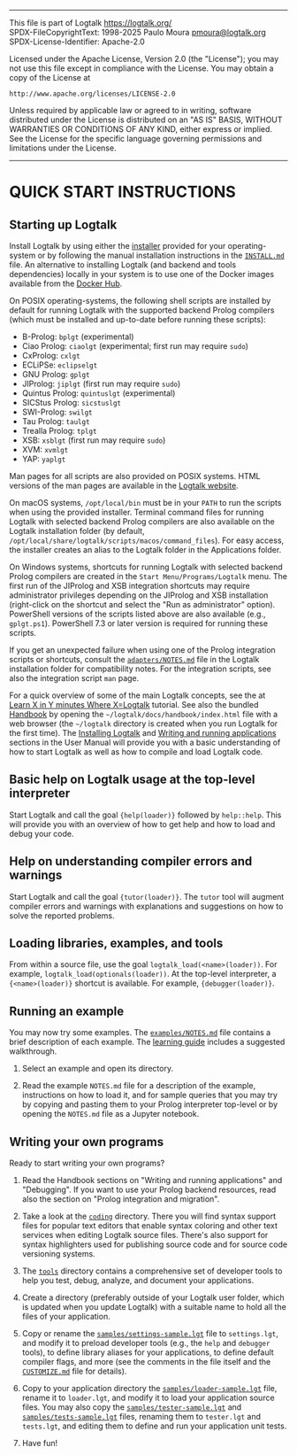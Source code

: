 ________________________________________________________________________

This file is part of Logtalk <https://logtalk.org/>  
SPDX-FileCopyrightText: 1998-2025 Paulo Moura <pmoura@logtalk.org>  
SPDX-License-Identifier: Apache-2.0

Licensed under the Apache License, Version 2.0 (the "License");
you may not use this file except in compliance with the License.
You may obtain a copy of the License at

    http://www.apache.org/licenses/LICENSE-2.0

Unless required by applicable law or agreed to in writing, software
distributed under the License is distributed on an "AS IS" BASIS,
WITHOUT WARRANTIES OR CONDITIONS OF ANY KIND, either express or implied.
See the License for the specific language governing permissions and
limitations under the License.
________________________________________________________________________


QUICK START INSTRUCTIONS
========================

Starting up Logtalk
-------------------

Install Logtalk by using either the [installer](https://logtalk.org/download.html)
provided for your operating-system or by following the manual installation
instructions in the [`INSTALL.md`](INSTALL.md) file. An alternative to installing
Logtalk (and backend and tools dependencies) locally in your system is to use one
of the Docker images available from the [Docker Hub](https://hub.docker.com/u/logtalk/).

On POSIX operating-systems, the following shell scripts are installed
by default for running Logtalk with the supported backend Prolog compilers
(which must be installed and up-to-date before running these scripts):

* B-Prolog:       `bplgt`      (experimental)
* Ciao Prolog:    `ciaolgt`    (experimental; first run may require `sudo`)
* CxProlog:       `cxlgt`
* ECLiPSe:        `eclipselgt`
* GNU Prolog:     `gplgt`
* JIProlog:       `jiplgt`     (first run may require `sudo`)
* Quintus Prolog: `quintuslgt` (experimental)
* SICStus Prolog: `sicstuslgt`
* SWI-Prolog:     `swilgt`
* Tau Prolog:     `taulgt`
* Trealla Prolog: `tplgt`
* XSB:            `xsblgt`     (first run may require `sudo`)
* XVM:            `xvmlgt`
* YAP:            `yaplgt`

Man pages for all scripts are also provided on POSIX systems. HTML versions
of the man pages are available in the [Logtalk website](https://logtalk.org/documentation.html#man-pages).

On macOS systems, `/opt/local/bin` must be in your `PATH` to run the scripts
when using the provided installer. Terminal command files for running Logtalk
with selected backend Prolog compilers are also available on the Logtalk
installation folder (by default, `/opt/local/share/logtalk/scripts/macos/command_files`).
For easy access, the installer creates an alias to the Logtalk folder in
the Applications folder.

On Windows systems, shortcuts for running Logtalk with selected backend
Prolog compilers are created in the `Start Menu/Programs/Logtalk` menu.
The first run of the JIProlog and XSB integration shortcuts may require
administrator privileges depending on the JIProlog and XSB installation
(right-click on the shortcut and select the "Run as administrator" option).
PowerShell versions of the scripts listed above are also available (e.g.,
`gplgt.ps1`). PowerShell 7.3 or later version is required for running
these scripts.

If you get an unexpected failure when using one of the Prolog integration
scripts or shortcuts, consult the [`adapters/NOTES.md`](adapters/NOTES.md)
file in the Logtalk installation folder for compatibility notes. For the
integration scripts, see also the integration script `man` page.

For a quick overview of some of the main Logtalk concepts, see the
at [Learn X in Y minutes Where X=Logtalk](https://learnxinyminutes.com/docs/logtalk/)
tutorial. See also the bundled [Handbook](docs/handbook/index.html) by
opening the `~/logtalk/docs/handbook/index.html` file with a web browser
(the `~/logtalk` directory is created when you run Logtalk for the first
time). The [Installing Logtalk](docs/handbook/userman/installing.html) and
[Writing and running applications](docs/handbook/userman/programming.html)
sections in the User Manual will provide you with a basic understanding of how
to start Logtalk as well as how to compile and load Logtalk code.

Basic help on Logtalk usage at the top-level interpreter
--------------------------------------------------------

Start Logtalk and call the goal `{help(loader)}` followed by `help::help`.
This will provide you with an overview of how to get help and how to load
and debug your code.


Help on understanding compiler errors and warnings
--------------------------------------------------

Start Logtalk and call the goal `{tutor(loader)}`. The `tutor` tool will
augment compiler errors and warnings with explanations and suggestions on
how to solve the reported problems.


Loading libraries, examples, and tools
--------------------------------------

From within a source file, use the goal `logtalk_load(<name>(loader))`. For
example, `logtalk_load(optionals(loader))`. At the top-level interpreter, a
`{<name>(loader)}` shortcut is available. For example, `{debugger(loader)}`.


Running an example
------------------

You may now try some examples. The [`examples/NOTES.md`](examples/NOTES.md)
file contains a brief description of each example. The
[learning guide](https://logtalk.org/learning.html) includes a suggested
walkthrough.

1. Select an example and open its directory.

2. Read the example `NOTES.md` file for a description of the example,
instructions on how to load it, and for sample queries that you may try
by copying and pasting them to your Prolog interpreter top-level or by
opening the `NOTES.md` file as a Jupyter notebook.

Writing your own programs
-------------------------

Ready to start writing your own programs?

1. Read the Handbook sections on "Writing and running applications" and
"Debugging". If you want to use your Prolog backend resources, read also
the section on "Prolog integration and migration".

2. Take a look at the [`coding`](coding) directory. There you will find
syntax  support files for popular text editors that enable syntax coloring
and other text services when editing Logtalk source files. There's also
support for syntax highlighters used for publishing source code and for
source code versioning systems.

3. The [`tools`](tools) directory contains a comprehensive set of developer
tools to help you test, debug, analyze, and document your applications.

4. Create a directory (preferably outside of your Logtalk user folder,
which is updated when you update Logtalk) with a suitable name to hold
all the files of your application.

5. Copy or rename the [`samples/settings-sample.lgt`](samples/settings-sample.lgt)
file to `settings.lgt`, and modify it to preload developer tools (e.g., the `help`
and `debugger` tools), to define library aliases for your applications, to
define default compiler flags, and more (see the comments in the file itself
and the [`CUSTOMIZE.md`](CUSTOMIZE.md) file for details).

6. Copy to your application directory the [`samples/loader-sample.lgt`](samples/loader-sample.lgt)
file, rename it to `loader.lgt`, and modify it to load your application source
files. You may also copy the [`samples/tester-sample.lgt`](samples/tester-sample.lgt)
and [`samples/tests-sample.lgt`](samples/tests-sample.lgt) files, renaming
them to `tester.lgt` and `tests.lgt`, and editing them to define and run your
application unit tests.

7. Have fun!
